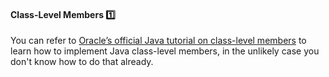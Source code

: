 <link rel="stylesheet" href="{{baseUrl}}/css/textbook.css">

<div class="website-content">

<div id="title">

#### Class-Level Members :one:

</div>

<div id="body">

You can refer to [Oracle’s official Java tutorial on class-level members](https://docs.oracle.com/javase/tutorial/java/javaOO/classvars.html) to learn how to implement Java class-level members, in the unlikely case you don't know how to do that already. 

</div>

<div id="extras">
</div>

</div>
